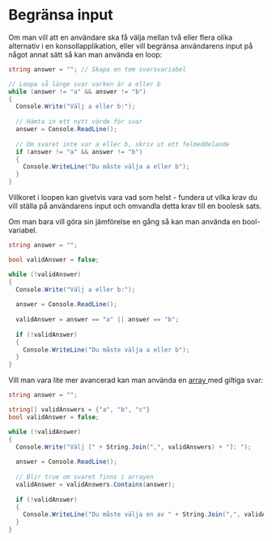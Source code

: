 # Begränsa input

Om man vill att en användare ska få välja mellan två eller flera olika alternativ i en konsollapplikation, eller vill begränsa användarens input på något annat sätt så kan man använda en loop:

```csharp
string answer = ""; // Skapa en tom svarsvariabel

// Loopa så länge svar varken är a eller b
while (answer != "a" && answer != "b")
{
  Console.Write("Välj a eller b:");
  
  // Hämta in ett nytt värde för svar
  answer = Console.ReadLine();
  
  // Om svaret inte var a eller b, skriv ut ett felmeddelande
  if (answer != "a" && answer != "b")
  {
    Console.WriteLine("Du måste välja a eller b");
  }
}
```

Villkoret i loopen kan givetvis vara vad som helst - fundera ut vilka krav du vill ställa på användarens input och omvandla detta krav till en boolesk sats.

Om man bara vill göra sin jämförelse en gång så kan man använda en bool-variabel.

```csharp
string answer = "";

bool validAnswer = false;

while (!validAnswer)
{
  Console.Write("Välj a eller b:");
  
  answer = Console.ReadLine();
  
  validAnswer = answer == "a" || answer == "b";
  
  if (!validAnswer)
  {
    Console.WriteLine("Du måste välja a eller b");
  }
}
```

Vill man vara lite mer avancerad kan man använda en [array ](../grundlaeggande/listor-och-arrayer.md#array)med giltiga svar:

```csharp
string answer = "";

string[] validAnswers = {"a", "b", "c"}
bool validAnswer = false;

while (!validAnswer)
{
  Console.Write("Välj [" + String.Join(",", validAnswers) + "]: ");
  
  answer = Console.ReadLine();
  
  // Blir true om svaret finns i arrayen
  validAnswer = validAnswers.Contains(answer);
  
  if (!validAnswer)
  {
    Console.WriteLine("Du måste välja en av " + String.Join(",", validAnswers) + "!");
  }
}
```

